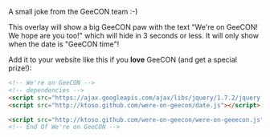 A small joke from the GeeCON team :-)

This overlay will show a big GeeCON paw with the text "We're on GeeCON! We hope are you too!" which will hide in 3 seconds or less. It will only show when the date is "GeeCON time"!

Add it to your website like this if you **love** GeeCON (and get a special prize!):

```html
<!-- We're on GeeCON -->
<!-- dependencies -->
<script src="https://ajax.googleapis.com/ajax/libs/jquery/1.7.2/jquery.min.js"></script>
<script src="http://ktoso.github.com/were-on-geecon/date.js"></script>

<script src="http://ktoso.github.com/were-on-geecon/were-on-geeecon.js"></script>
<!-- End Of We're on GeeCON -->

```
